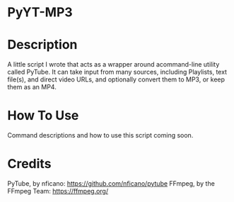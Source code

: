 # PyYT-MP3

# Description
A little script I wrote that acts as a wrapper around acommand-line
utility called PyTube. It can take input from many sources, including
Playlists, text file(s), and direct video URLs, and optionally convert
them to MP3, or keep them as an MP4. 

# How To Use
Command descriptions and how to use this script coming soon.

# Credits
PyTube, by nficano: https://github.com/nficano/pytube
FFmpeg, by the FFmpeg Team: https://ffmpeg.org/